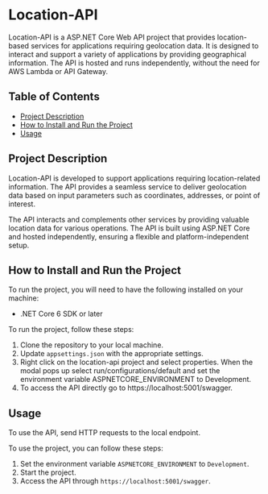 # Location-API

Location-API is a ASP.NET Core Web API project that provides location-based services for applications requiring geolocation data. It is designed to interact and support a variety of applications by providing geographical information. The API is hosted and runs independently, without the need for AWS Lambda or API Gateway.

## Table of Contents
- [Project Description](#project-description)
- [How to Install and Run the Project](#how-to-install-and-run-the-project)
- [Usage](#usage)

## Project Description
Location-API is developed to support applications requiring location-related information. The API provides a seamless service to deliver geolocation data based on input parameters such as coordinates, addresses, or point of interest.

The API interacts and complements other services by providing valuable location data for various operations. The API is built using ASP.NET Core and hosted independently, ensuring a flexible and platform-independent setup.

## How to Install and Run the Project
To run the project, you will need to have the following installed on your machine:

- .NET Core 6 SDK or later

To run the project, follow these steps:
1. Clone the repository to your local machine.
2. Update `appsettings.json` with the appropriate settings.
3. Right click on the location-api project and select properties. When the modal pops up select run/configurations/default and set the environment variable ASPNETCORE_ENVIRONMENT to Development.
4. To access the API directly go to https://localhost:5001/swagger.

## Usage
To use the API, send HTTP requests to the local endpoint.

To use the project, you can follow these steps:

1. Set the environment variable `ASPNETCORE_ENVIRONMENT` to `Development`.
2. Start the project.
3. Access the API through `https://localhost:5001/swagger`.
